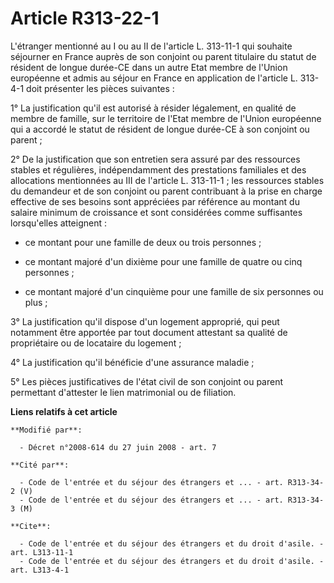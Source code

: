 # Article R313-22-1

L'étranger mentionné au I ou au II de l'article L. 313-11-1 qui souhaite séjourner en France auprès de son conjoint ou parent
titulaire du statut de résident de longue durée-CE dans un autre Etat membre de l'Union européenne et admis au séjour en
France en application de l'article L. 313-4-1 doit présenter les pièces suivantes : 

1° La justification qu'il est autorisé à résider légalement, en qualité de membre de famille, sur le territoire de l'Etat
membre de l'Union européenne qui a accordé le statut de résident de longue durée-CE à son conjoint ou parent ; 

2° De la justification que son entretien sera assuré par des ressources stables et régulières, indépendamment des prestations
familiales et des allocations mentionnées au III de l'article L. 313-11-1 ; les ressources stables du demandeur et de son
conjoint ou parent contribuant à la prise en charge effective de ses besoins sont appréciées par référence au montant du
salaire minimum de croissance et sont considérées comme suffisantes lorsqu'elles atteignent :

- ce montant pour une famille de deux ou trois personnes ;

- ce montant majoré d'un dixième pour une famille de quatre ou cinq personnes ;

- ce montant majoré d'un cinquième pour une famille de six personnes ou plus ; 

3° La justification qu'il dispose d'un logement approprié, qui peut notamment être apportée par tout document attestant sa
qualité de propriétaire ou de locataire du logement ; 

4° La justification qu'il bénéficie d'une assurance maladie ; 

5° Les pièces justificatives de l'état civil de son conjoint ou parent permettant d'attester le lien matrimonial ou de
filiation.

**Liens relatifs à cet article**

	**Modifié par**:

	  - Décret n°2008-614 du 27 juin 2008 - art. 7

	**Cité par**:

	  - Code de l'entrée et du séjour des étrangers et ... - art. R313-34-2 (V)
	  - Code de l'entrée et du séjour des étrangers et ... - art. R313-34-3 (M)

	**Cite**:

	  - Code de l'entrée et du séjour des étrangers et du droit d'asile. - art. L313-11-1
	  - Code de l'entrée et du séjour des étrangers et du droit d'asile. - art. L313-4-1
